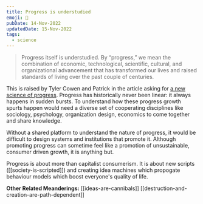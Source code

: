 ```yaml
---
title: Progress is understudied
emoji: 🧢
pubDate: 14-Nov-2022
updatedDate: 15-Nov-2022
tags:
  - science
---
```


>Progress itself is understudied. By “progress,” we mean the combination of economic, technological, scientific, cultural, and organizational advancement that has transformed our lives and raised standards of living over the past couple of centuries.

This is raised by Tyler Cowen and Patrick in the article asking for [a new science of progress](https://www.theatlantic.com/science/archive/2019/07/we-need-new-science-progress/594946/). Progress has historically never been linear: it always happens in sudden bursts. To understand how these progress growth spurts happen would need a diverse set of cooperating disciplines like sociology, psychology, organization design, economics to come together and share knowledge.

Without a shared platform to understand the nature of progress, it would be difficult to design systems and institutions that promote it. Although promoting progress can sometime feel like a promotion of unsustainable, consumer driven growth, it is anything but.

Progress is about more than capitalist consumerism. It is about new scripts ([[society-is-scripted]]) and creating idea machines which propogate behaviour models which boost everyone's quality of life.


**Other Related Meanderings:**
[[ideas-are-cannibals]]
[[destruction-and-creation-are-path-dependent]]